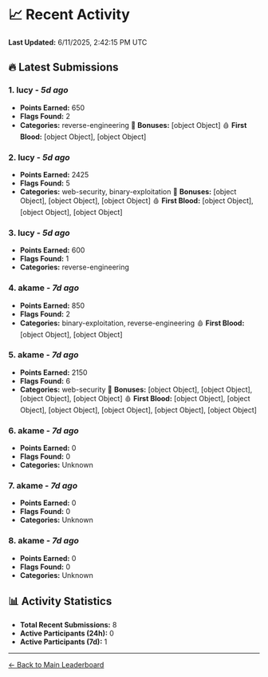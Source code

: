 # 📈 Recent Activity

**Last Updated:** 6/11/2025, 2:42:15 PM UTC

## 🔥 Latest Submissions

### 1. lucy - *5d ago*
- **Points Earned:** 650
- **Flags Found:** 2
- **Categories:** reverse-engineering 🎯 **Bonuses:** [object Object] 🩸 **First Blood:** [object Object], [object Object]

### 2. lucy - *5d ago*
- **Points Earned:** 2425
- **Flags Found:** 5
- **Categories:** web-security, binary-exploitation 🎯 **Bonuses:** [object Object], [object Object], [object Object] 🩸 **First Blood:** [object Object], [object Object], [object Object]

### 3. lucy - *5d ago*
- **Points Earned:** 600
- **Flags Found:** 1
- **Categories:** reverse-engineering

### 4. akame - *7d ago*
- **Points Earned:** 850
- **Flags Found:** 2
- **Categories:** binary-exploitation, reverse-engineering 🩸 **First Blood:** [object Object], [object Object]

### 5. akame - *7d ago*
- **Points Earned:** 2150
- **Flags Found:** 6
- **Categories:** web-security 🎯 **Bonuses:** [object Object], [object Object], [object Object], [object Object] 🩸 **First Blood:** [object Object], [object Object], [object Object], [object Object], [object Object], [object Object]

### 6. akame - *7d ago*
- **Points Earned:** 0
- **Flags Found:** 0
- **Categories:** Unknown

### 7. akame - *7d ago*
- **Points Earned:** 0
- **Flags Found:** 0
- **Categories:** Unknown

### 8. akame - *7d ago*
- **Points Earned:** 0
- **Flags Found:** 0
- **Categories:** Unknown

## 📊 Activity Statistics

- **Total Recent Submissions:** 8
- **Active Participants (24h):** 0
- **Active Participants (7d):** 1

---
[← Back to Main Leaderboard](README.md)